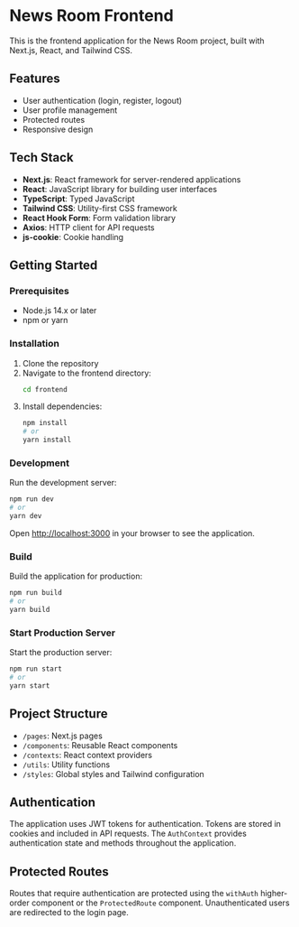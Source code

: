 # News Room Frontend

This is the frontend application for the News Room project, built with Next.js, React, and Tailwind CSS.

## Features

- User authentication (login, register, logout)
- User profile management
- Protected routes
- Responsive design

## Tech Stack

- **Next.js**: React framework for server-rendered applications
- **React**: JavaScript library for building user interfaces
- **TypeScript**: Typed JavaScript
- **Tailwind CSS**: Utility-first CSS framework
- **React Hook Form**: Form validation library
- **Axios**: HTTP client for API requests
- **js-cookie**: Cookie handling

## Getting Started

### Prerequisites

- Node.js 14.x or later
- npm or yarn

### Installation

1. Clone the repository
2. Navigate to the frontend directory:
   ```bash
   cd frontend
   ```
3. Install dependencies:
   ```bash
   npm install
   # or
   yarn install
   ```

### Development

Run the development server:

```bash
npm run dev
# or
yarn dev
```

Open [http://localhost:3000](http://localhost:3000) in your browser to see the application.

### Build

Build the application for production:

```bash
npm run build
# or
yarn build
```

### Start Production Server

Start the production server:

```bash
npm run start
# or
yarn start
```

## Project Structure

- `/pages`: Next.js pages
- `/components`: Reusable React components
- `/contexts`: React context providers
- `/utils`: Utility functions
- `/styles`: Global styles and Tailwind configuration

## Authentication

The application uses JWT tokens for authentication. Tokens are stored in cookies and included in API requests. The `AuthContext` provides authentication state and methods throughout the application.

## Protected Routes

Routes that require authentication are protected using the `withAuth` higher-order component or the `ProtectedRoute` component. Unauthenticated users are redirected to the login page.

